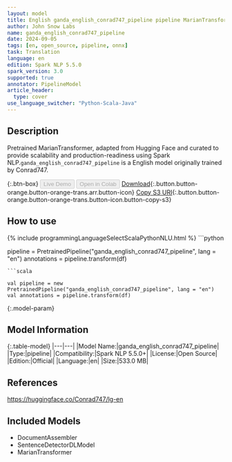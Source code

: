 ```yaml
---
layout: model
title: English ganda_english_conrad747_pipeline pipeline MarianTransformer from Conrad747
author: John Snow Labs
name: ganda_english_conrad747_pipeline
date: 2024-09-05
tags: [en, open_source, pipeline, onnx]
task: Translation
language: en
edition: Spark NLP 5.5.0
spark_version: 3.0
supported: true
annotator: PipelineModel
article_header:
  type: cover
use_language_switcher: "Python-Scala-Java"
---
```


## Description

Pretrained MarianTransformer, adapted from Hugging Face and curated to provide scalability and production-readiness using Spark NLP.`ganda_english_conrad747_pipeline` is a English model originally trained by Conrad747.

{:.btn-box}
<button class="button button-orange" disabled>Live Demo</button>
<button class="button button-orange" disabled>Open in Colab</button>
[Download](https://s3.amazonaws.com/auxdata.johnsnowlabs.com/public/models/ganda_english_conrad747_pipeline_en_5.5.0_3.0_1725546001662.zip){:.button.button-orange.button-orange-trans.arr.button-icon}
[Copy S3 URI](s3://auxdata.johnsnowlabs.com/public/models/ganda_english_conrad747_pipeline_en_5.5.0_3.0_1725546001662.zip){:.button.button-orange.button-orange-trans.button-icon.button-copy-s3}

## How to use



<div class="tabs-box" markdown="1">
{% include programmingLanguageSelectScalaPythonNLU.html %}
```python

pipeline = PretrainedPipeline("ganda_english_conrad747_pipeline", lang = "en")
annotations =  pipeline.transform(df)   

```
```scala

val pipeline = new PretrainedPipeline("ganda_english_conrad747_pipeline", lang = "en")
val annotations = pipeline.transform(df)

```
</div>

{:.model-param}
## Model Information

{:.table-model}
|---|---|
|Model Name:|ganda_english_conrad747_pipeline|
|Type:|pipeline|
|Compatibility:|Spark NLP 5.5.0+|
|License:|Open Source|
|Edition:|Official|
|Language:|en|
|Size:|533.0 MB|

## References

https://huggingface.co/Conrad747/lg-en

## Included Models

- DocumentAssembler
- SentenceDetectorDLModel
- MarianTransformer